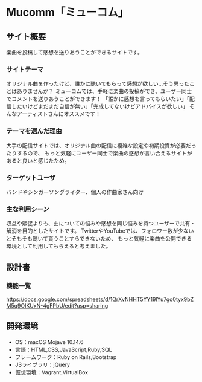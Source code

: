 # Mucomm「ミューコム」

## サイト概要
楽曲を投稿して感想を送りあうことができるサイトです。

### サイトテーマ
オリジナル曲を作ったけど、誰かに聴いてもらって感想が欲しい...そう思ったことはありませんか？
ミューコムでは、手軽に楽曲の投稿ができ、ユーザー同士でコメントを送りあうことができます！
「誰かに感想を言ってもらいたい」「配信したいけどまだまだ自信が無い」「完成してないけどアドバイスが欲しい」
そんなアーティストさんにオススメです！

### テーマを選んだ理由
大手の配信サイトでは、オリジナル曲の配信に複雑な設定や初期投資が必要だったりするので、
もっと気軽にユーザー同士で楽曲の感想が言い合えるサイトがあると良いと感じたため。

### ターゲットユーザ
バンドやシンガーソングライター、個人の作曲家さん向け

### 主な利用シーン
収益や販促よりも、曲についての悩みや感想を同じ悩みを持つユーザーで共有・解消を目的としたサイトです。
TwitterやYouTubeでは、フォロワー数が少ないとそもそも聴いて貰うことすらできないため、
もっと気軽に楽曲を公開できる環境として利用してもらえると考えました。

## 設計書

### 機能一覧
https://docs.google.com/spreadsheets/d/1QrXvNHHT5YY19lYu7go0tyx9bZM5q9OIKUxN-4gFPbU/edit?usp=sharing

## 開発環境
- OS：macOS Mojave 10.14.6
- 言語：HTML,CSS,JavaScript,Ruby,SQL
- フレームワーク：Ruby on Rails,Bootstrap
- JSライブラリ：jQuery
- 仮想環境：Vagrant,VirtualBox